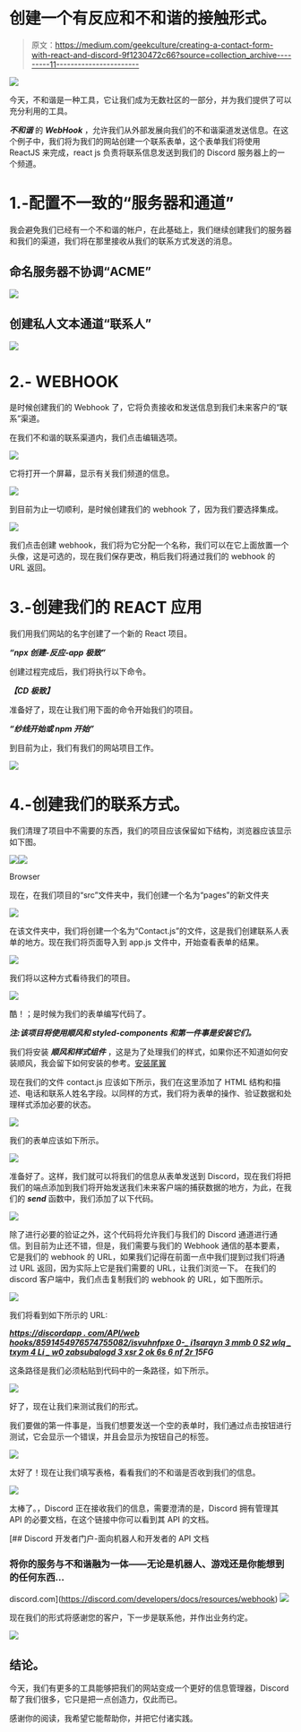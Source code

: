# 创建一个有反应和不和谐的接触形式。

> 原文：<https://medium.com/geekculture/creating-a-contact-form-with-react-and-discord-9f1230472c66?source=collection_archive---------11----------------------->

![](img/4b2977d0f14543ce80a9ce505fdfc671.png)

今天，不和谐是一种工具，它让我们成为无数社区的一部分，并为我们提供了可以充分利用的工具。

***不和谐*** 的 ***WebHook*** ，允许我们从外部发展向我们的不和谐渠道发送信息。在这个例子中，我们将为我们的网站创建一个联系表单，这个表单我们将使用 ReactJS 来完成，react js 负责将联系信息发送到我们的 Discord 服务器上的一个频道。

# 1.-配置不一致的“服务器和通道”

我会避免我们已经有一个不和谐的帐户，在此基础上，我们继续创建我们的服务器和我们的渠道，我们将在那里接收从我们的联系方式发送的消息。

## 命名服务器不协调“ACME”

![](img/36c5fd217c0aa8e8411b69a621fbc103.png)

## 创建私人文本通道“联系人”

![](img/09e6296521a424a6efd24b74f00bb4d4.png)

# 2.- WEBHOOK

是时候创建我们的 Webhook 了，它将负责接收和发送信息到我们未来客户的“联系”渠道。

在我们不和谐的联系渠道内，我们点击编辑选项。

![](img/24df055492359d080145d5b504513e97.png)

它将打开一个屏幕，显示有关我们频道的信息。

![](img/ad7cdeab240a1252ff2e64a46c9eabd8.png)

到目前为止一切顺利，是时候创建我们的 webhook 了，因为我们要选择集成。

![](img/c6c9fc203114f6eee4b4a9d49c5898db.png)

我们点击创建 webhook，我们将为它分配一个名称，我们可以在它上面放置一个头像，这是可选的，现在我们保存更改，稍后我们将通过我们的 webhook 的 URL 返回。

# 3.-创建我们的 REACT 应用

我们用我们网站的名字创建了一个新的 React 项目。

***“npx 创建-反应-app 极致”***

创建过程完成后，我们将执行以下命令。

***【CD 极致】***

准备好了，现在让我们用下面的命令开始我们的项目。

***“纱线开始或 npm 开始”***

到目前为止，我们有我们的网站项目工作。

![](img/21a9c4eaa59b409cbeb96e2d4ddacde2.png)

# 4.-创建我们的联系方式。

我们清理了项目中不需要的东西，我们的项目应该保留如下结构，浏览器应该显示如下图。

![](img/8727434051bc9319b8bb04a7571aa4af.png)![](img/0df8238ae257fe2b386096905b3c8a5c.png)

Browser

现在，在我们项目的“src”文件夹中，我们创建一个名为“pages”的新文件夹

![](img/83cef4e1be68935d596436d98afb0537.png)

在该文件夹中，我们将创建一个名为“Contact.js”的文件，这是我们创建联系人表单的地方。现在我们将页面导入到 app.js 文件中，开始查看表单的结果。

![](img/e73626d6cf77f9b3aaef1ab036a73817.png)

我们将以这种方式看待我们的项目。

![](img/0ade990f262a942a55592eedc614784d.png)

酷！；是时候为我们的表单编写代码了。

***注:该项目将使用顺风和 styled-components 和第一件事是安装它们。***

我们将安装 ***顺风和样式组件*** ，这是为了处理我们的样式，如果你还不知道如何安装顺风，我会留下如何安装的参考。[安装尾翼](【https://tailwindcss.com/docs/guides/create-react-app】T4)

现在我们的文件 contact.js 应该如下所示，我们在这里添加了 HTML 结构和描述、电话和联系人姓名字段。以同样的方式，我们将为表单的操作、验证数据和处理样式添加必要的状态。

![](img/a1ac11df2ea7177a9ad4eea2a82edab1.png)

我们的表单应该如下所示。

![](img/b610f8a0dbf55abd0b09fd00b514b3f9.png)

准备好了。这样，我们就可以将我们的信息从表单发送到 Discord，现在我们将把我们的端点添加到我们将开始发送我们未来客户端的捕获数据的地方，为此，在我们的 ***send*** 函数中，我们添加了以下代码。

![](img/392992709351b05f21699447a425ed42.png)

除了进行必要的验证之外，这个代码将允许我们与我们的 Discord 通道进行通信。到目前为止还不错，但是，我们需要与我们的 Webhook 通信的基本要素，它是我们的 webhook 的 URL，如果我们记得在前面一点中我们提到过我们将通过 URL 返回，因为实际上它是我们需要的 URL，让我们浏览一下。
在我们的 discord 客户端中，我们点击复制我们的 webhook 的 URL，如下图所示。

![](img/081878157bb211d18e37529f32ecafc4.png)

我们将看到如下所示的 URL:

[***https://discordapp . com/API/web hooks/8591454976574755082/isvuhnfpxe 0-_ i1sarqyn 3 mmb 0 S2 wlq _ txym 4 Li _ w0 zabsubqlogd 3 xsr 2 ok 6s 6 nf 2r 1***](https://discordapp.com/api/webhooks/859145497657475082/isvUHnFPxe0-_I1sArQyn3MmB0s2wLQ_TxYM4Li_w0ZAbSubQlOgD3xsr2ok6s6nF2R1)***5FG***

这条路径是我们必须粘贴到代码中的一条路径，如下所示。

![](img/4c1244bff4c97d39874a63ed7fc6e6d2.png)

好了，现在让我们来测试我们的形式。

我们要做的第一件事是，当我们想要发送一个空的表单时，我们通过点击按钮进行测试，它会显示一个错误，并且会显示为按钮自己的标签。

![](img/046f1802981a85c1fd46a876f1f30815.png)

太好了！现在让我们填写表格，看看我们的不和谐是否收到我们的信息。

![](img/cdcefcd8a6f8230a04a40a7f67e13ea8.png)

太棒了。，Discord 正在接收我们的信息，需要澄清的是，Discord 拥有管理其 API 的必要文档，在这个链接中你可以看到其 API 的文档。

 [## Discord 开发者门户-面向机器人和开发者的 API 文档

### 将你的服务与不和谐融为一体——无论是机器人、游戏还是你能想到的任何东西…

discord.com](https://discord.com/developers/docs/resources/webhook) ![](img/4b5e8f1a5f5b2cdb536d39940f0a8c9a.png)

现在我们的形式将感谢您的客户，下一步是联系他，并作出业务约定。

![](img/d326d52fa3ed07c300cc19c063802f92.png)

## 结论。

今天，我们有更多的工具能够把我们的网站变成一个更好的信息管理器，Discord 帮了我们很多，它只是把一点创造力，仅此而已。

感谢你的阅读，我希望它能帮助你，并把它付诸实践。